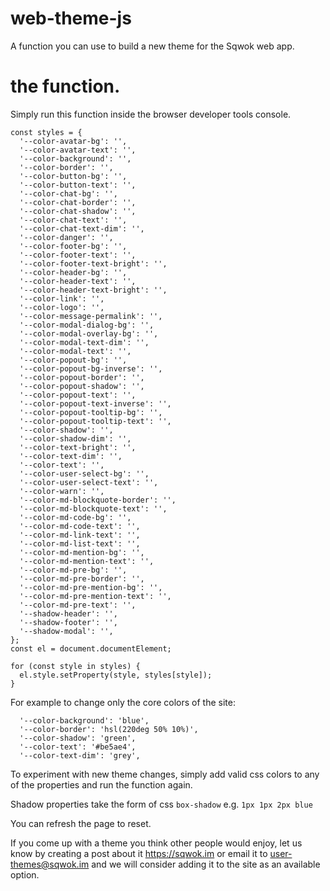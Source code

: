 # web-theme-js
A function you can use to build a new theme for the Sqwok web app.

# the function.
Simply run this function inside the browser developer tools console.

```
const styles = {
  '--color-avatar-bg': '',
  '--color-avatar-text': '',
  '--color-background': '',
  '--color-border': '',
  '--color-button-bg': '',
  '--color-button-text': '',
  '--color-chat-bg': '',
  '--color-chat-border': '',
  '--color-chat-shadow': '',
  '--color-chat-text': '',
  '--color-chat-text-dim': '',
  '--color-danger': '',
  '--color-footer-bg': '',
  '--color-footer-text': '',
  '--color-footer-text-bright': '',
  '--color-header-bg': '',
  '--color-header-text': '',
  '--color-header-text-bright': '',
  '--color-link': '',
  '--color-logo': '',
  '--color-message-permalink': '',
  '--color-modal-dialog-bg': '',
  '--color-modal-overlay-bg': '',
  '--color-modal-text-dim': '',
  '--color-modal-text': '',
  '--color-popout-bg': '',
  '--color-popout-bg-inverse': '',
  '--color-popout-border': '',
  '--color-popout-shadow': '',
  '--color-popout-text': '',
  '--color-popout-text-inverse': '',
  '--color-popout-tooltip-bg': '',
  '--color-popout-tooltip-text': '',
  '--color-shadow': '',
  '--color-shadow-dim': '',
  '--color-text-bright': '',
  '--color-text-dim': '',
  '--color-text': '',
  '--color-user-select-bg': '',
  '--color-user-select-text': '',
  '--color-warn': '',
  '--color-md-blockquote-border': '',
  '--color-md-blockquote-text': '',
  '--color-md-code-bg': '',
  '--color-md-code-text': '',
  '--color-md-link-text': '',
  '--color-md-list-text': '',
  '--color-md-mention-bg': '',
  '--color-md-mention-text': '',
  '--color-md-pre-bg': '',
  '--color-md-pre-border': '',
  '--color-md-pre-mention-bg': '',
  '--color-md-pre-mention-text': '',
  '--color-md-pre-text': '',
  '--shadow-header': '',
  '--shadow-footer': '',
  '--shadow-modal': '',
};
const el = document.documentElement;

for (const style in styles) {
  el.style.setProperty(style, styles[style]);
}
```

For example to change only the core colors of the site:
```
  '--color-background': 'blue',
  '--color-border': 'hsl(220deg 50% 10%)',
  '--color-shadow': 'green',
  '--color-text': '#be5ae4',
  '--color-text-dim': 'grey',
```

To experiment with new theme changes, simply add valid css colors to any of the properties and run the function again.

Shadow properties take the form of css `box-shadow` e.g. `1px 1px 2px blue`

You can refresh the page to reset.

If you come up with a theme you think other people would enjoy, let us know by creating a post about it https://sqwok.im or email it to user-themes@sqwok.im and we will consider adding it to the site as an available option.
